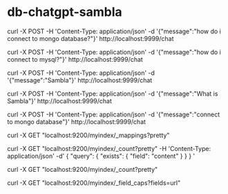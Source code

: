 # db-chatgpt-sambla

curl -X POST -H 'Content-Type: application/json' -d '{"message":"how do i connect to mongo database?"}' http://localhost:9999/chat

curl -X POST -H 'Content-Type: application/json' -d '{"message":"how do i connect to mysql?"}' http://localhost:9999/chat

curl -X POST -H 'Content-Type: application/json' -d '{"message":"Sambla"}' http://localhost:9999/chat

curl -X POST -H 'Content-Type: application/json' -d '{"message":"What is Sambla"}' http://localhost:9999/chat

curl -X POST -H 'Content-Type: application/json' -d '{"message":"connect to mongo database"}' http://localhost:9999/chat

curl -X GET "localhost:9200/myindex/_mappings?pretty"

curl -X GET "localhost:9200/myindex/_count?pretty" -H 'Content-Type: application/json' -d'
{
  "query": {
    "exists": {
      "field": "content"
    }
  }
}
'

curl -X GET "localhost:9200/myindex/_count?pretty"

curl -X GET "localhost:9200/myindex/_field_caps?fields=url"
